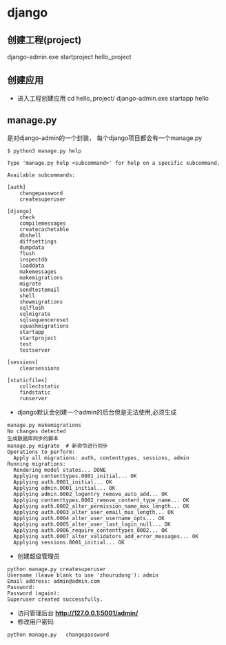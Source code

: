 # django

## 创建工程(project)
django-admin.exe startproject hello_project

## 创建应用
- 进入工程创建应用
cd hello_project/
django-admin.exe startapp hello

## manage.py
是对django-admin的一个封装， 每个django项目都会有一个manage.py
```
$ python3 manage.py help

Type 'manage.py help <subcommand>' for help on a specific subcommand.

Available subcommands:

[auth]
    changepassword
    createsuperuser

[django]
    check
    compilemessages
    createcachetable
    dbshell
    diffsettings
    dumpdata
    flush
    inspectdb
    loaddata
    makemessages
    makemigrations
    migrate
    sendtestemail
    shell
    showmigrations
    sqlflush
    sqlmigrate
    sqlsequencereset
    squashmigrations
    startapp
    startproject
    test
    testserver

[sessions]
    clearsessions

[staticfiles]
    collectstatic
    findstatic
    runserver
```
- django默认会创建一个admin的后台但是无法使用,必须生成
```
manage.py makemigrations
No changes detected
生成数据库同步的脚本
manage.py migrate  # 新命令进行同步
Operations to perform:
  Apply all migrations: auth, contenttypes, sessions, admin
Running migrations:
  Rendering model states... DONE
  Applying contenttypes.0001_initial... OK
  Applying auth.0001_initial... OK
  Applying admin.0001_initial... OK
  Applying admin.0002_logentry_remove_auto_add... OK
  Applying contenttypes.0002_remove_content_type_name... OK
  Applying auth.0002_alter_permission_name_max_length... OK
  Applying auth.0003_alter_user_email_max_length... OK
  Applying auth.0004_alter_user_username_opts... OK
  Applying auth.0005_alter_user_last_login_null... OK
  Applying auth.0006_require_contenttypes_0002... OK
  Applying auth.0007_alter_validators_add_error_messages... OK
  Applying sessions.0001_initial... OK

```

- 创建超级管理员
```
python manage.py createsuperuser
Username (leave blank to use 'zhourudong'): admin
Email address: admin@admin.com
Password:
Password (again):
Superuser created successfully.
```
- 访问管理后台
**http://127.0.0.1:5001/admin/**
- 修改用户密码
```
python manage.py   changepassword
```